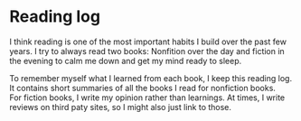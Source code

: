 # Reading log
I think reading is one of the most important habits I build over the past few
years. I try to always read two books: Nonfition over the day and fiction in the
evening to calm me down and get my mind ready to sleep.

To remember myself what I learned from each book, I keep this reading log. It
contains short summaries of all the books I read for nonfiction books.  
For fiction books, I write my opinion rather than learnings. At times, I write
reviews on third paty sites, so I might also just link to those.
